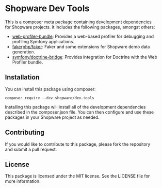# Shopware Dev Tools

This is a composer meta package containing development dependencies for Shopware projects. It includes the following packages, amongst others:

- [web-profiler-bundle](https://github.com/symfony/web-profiler-bundle): Provides a web-based profiler for debugging and profiling Symfony applications.
- [fakerphp/faker](https://github.com/FakerPHP/Faker): Faker and some extensions for Shopware demo data generation.
- [symfony/doctrine-bridge](https://github.com/symfony/doctrine-bridge): Provides integration for Doctrine with the Web Profiler bundle.

## Installation

You can install this package using composer:

```shell
composer require --dev shopware/dev-tools
```

Installing this package will install all of the development dependencies described in the composer.json file. You can then configure and use these packages in your Shopware project as needed.

## Contributing

If you would like to contribute to this package, please fork the repository and submit a pull request.

## License

This package is licensed under the MIT license. See the LICENSE file for more information.
